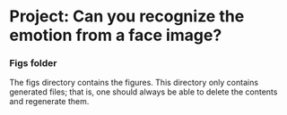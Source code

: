 # Project: Can you recognize the emotion from a face image?


### Figs folder

The figs directory contains the figures. This directory only contains generated files; that is, one should always be able to delete the contents and regenerate them.
